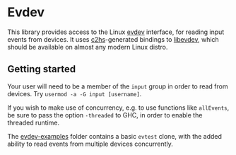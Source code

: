 Evdev
=====

This library provides access to the Linux [evdev](https://en.wikipedia.org/wiki/Evdev) interface, for reading input events from devices. It uses [c2hs](https://github.com/haskell/c2hs/wiki/User-Guide)-generated bindings to [libevdev](https://www.freedesktop.org/wiki/Software/libevdev/), which should be available on almost any modern Linux distro.

Getting started
---------------
Your user will need to be a member of the `input` group in order to read from devices. Try `usermod -a -G input [username]`.

If you wish to make use of concurrency, e.g. to use functions like `allEvents`, be sure to pass the option `-threaded` to GHC, in order to enable the threaded runtime.

The [evdev-examples](https://github.com/georgefst/evdev/tree/master/evdev-examples) folder contains a basic `evtest` clone, with the added ability to read events from multiple devices concurrently.
